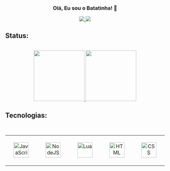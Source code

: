<div align="center">
   <h3>Olá, Eu sou o Batatinha! 👋</h3>

   <a href="https://www.instagram.com/lkbatatinha/" target="_blank">
      <img src="https://img.shields.io/badge/Instagram-E4405F?style=for-the-badge&logo=instagram&logoColor=white" target="_blank">
   </a>
   <a href="https://discord.gg/7TugNbGwdG" target="_blank">
      <img src="https://img.shields.io/badge/Discord-7289DA?style=for-the-badge&logo=discord&logoColor=white" target="_blank">
   </a> 
</div>

## Status: 

<br />

<div align="center">
   <a href="https://github.com/IBatatinha">
      <img height="160em" src="https://github-readme-stats.vercel.app/api?username=IBatatinha&show_icons=true&theme=tokyonight&include_all_commits=true&count_private=false"/>
      <img height="160em" src="https://github-readme-stats.vercel.app/api/top-langs/?username=IBatatinha&layout=compact&langs_count=7&theme=tokyonight"/>
   </a>
</div>

## Tecnologias: 

<br />

<table style="overflow:hidden" align="center">
  <tr>
    <td align="center" width="96" height="96">
      <a href="#javascript">
        <img src="https://upload.wikimedia.org/wikipedia/commons/thumb/9/99/Unofficial_JavaScript_logo_2.svg/1200px-Unofficial_JavaScript_logo_2.svg.png" width="48" height="48" alt="JavaScript" />
      </a>
      <br>
    </td>
    <td align="center" width="96" height="96">
      <a href="#nodejs">
        <img src="https://www.svgrepo.com/download/303360/nodejs-logo.svg" width="48" height="48" alt="NodeJS" />
      </a>
      <br>
    </td>
    <td align="center" width="96" height="96">
      <a href="#lua">
        <img src="https://upload.wikimedia.org/wikipedia/commons/thumb/c/cf/Lua-Logo.svg/1200px-Lua-Logo.svg.png" width="48" height="48" alt="Lua" />
      </a>
      <br>
    </td>
    <td align="center" width="96" height="96">
      <a href="#html">
        <img src="https://upload.wikimedia.org/wikipedia/commons/thumb/6/61/HTML5_logo_and_wordmark.svg/1200px-HTML5_logo_and_wordmark.svg.png" width="48" height="48" alt="HTML" />
      </a>
      <br>
    </td>
    <td align="center" width="96" height="96">
      <a href="#css">
        <img src="https://llumine.com.br/wp-content/uploads/2018/03/css-logo-300x300.png" width="48" height="48" alt="CSS" />
      </a>
      <br>
    </td>
  </tr>
</table>

<div align="center">
   <img src="https://github.com/IBatatinha/IBatatinha/blob/output/github-snake-dark.svg" alt>
</div>
